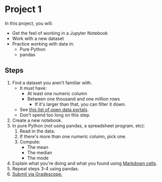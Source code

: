 # Project 1

In this project, you will:

- Get the feel of working in a Jupyter Notebook
- Work with a new dataset
- Practice working with data in:
  - Pure Python
  - pandas

## Steps

1. Find a dataset you aren't familiar with.
   - It must have:
     - At least one numeric column
     - Between one thousand and one million rows
       - If it's larger than that, you can filter it down.
   - See [this list of open data portals](https://python-public-policy.afeld.me/en/columbia/final_project/resources.html#open-data-portals).
   - Don't spend too long on this step.
1. Create a new notebook.
1. In pure Python (not using pandas, a spreadsheet program, etc):
   1. Read in the data.
   1. If there's more than one numeric column, pick one.
   1. Compute:
      - The mean
      - The median
      - The mode
1. Explain what you're doing and what you found using [Markdown cells](https://jupyter-notebook.readthedocs.io/en/stable/examples/Notebook/Working%20With%20Markdown%20Cells.html).
1. Repeat steps 3-4 using pandas.
1. [Submit via Gradescope.](https://courseworks2.columbia.edu/courses/207091/assignments/1345872)
